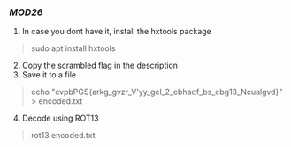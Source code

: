 ### *MOD26*
1. In case you dont have it, install the hxtools package
> sudo apt install hxtools
2. Copy the scrambled flag in the description
3. Save it to a file 
> echo "cvpbPGS{arkg_gvzr_V'yy_gel_2_ebhaqf_bs_ebg13_Ncualgvd}" > encoded.txt
4. Decode using ROT13
> rot13 encoded.txt
